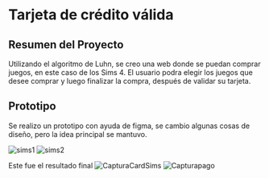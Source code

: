 # Tarjeta de crédito válida

## Resumen del Proyecto

Utilizando el algoritmo de Luhn, se creo una web donde se puedan comprar juegos, en este caso de los Sims 4.
El usuario podra elegir los juegos que desee comprar y luego finalizar la compra, después de validar su tarjeta.

## Prototipo

Se realizo un prototipo con ayuda de figma, se cambio algunas cosas de diseño, pero la idea principal se mantuvo.

![sims1](https://user-images.githubusercontent.com/73150391/169910716-dccd0932-0fbb-4053-a1b4-5a12c70edd83.PNG)
![sims2](https://user-images.githubusercontent.com/73150391/169910730-df17ea94-7c52-4c9e-8dc2-a3cb1a4b4169.PNG)

Este fue el resultado final
![CapturaCardSims](https://user-images.githubusercontent.com/73150391/169911149-ee0444c4-cdaf-4555-9650-eb5d37442963.PNG)
![Capturapago](https://user-images.githubusercontent.com/73150391/169911459-252770f8-be76-4882-b778-2f1b01df7134.PNG)
